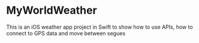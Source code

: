 # MyWorldWeather
This is an iOS  weather app project in Swift to show how to use APIs, how to connect to GPS data and move between segues 
